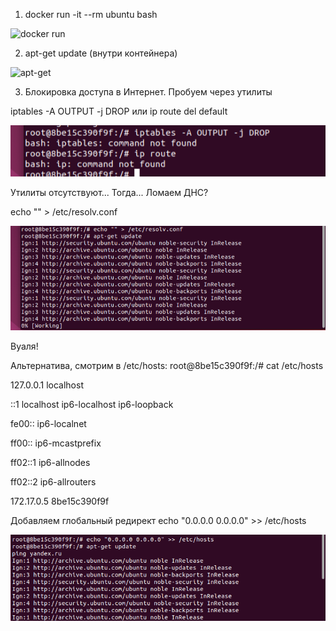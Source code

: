 1. docker run -it --rm ubuntu bash
   
![docker run]([04-unix/images/1.png](https://github.com/Liraslava/DevOps-Cloud.ru-Camp-2025/blob/main/04-unix/images/1.png))

2. apt-get update (внутри контейнера)

![apt-get]([04-unix/images/2.png](https://github.com/Liraslava/DevOps-Cloud.ru-Camp-2025/blob/main/04-unix/images/2.png))

3. Блокировка доступа в Интернет.
Пробуем через утилиты

iptables -A OUTPUT -j DROP или ip route del default

![iptables](04-unix/images/3.png)

Утилиты отсутствуют... Тогда... Ломаем ДНС?

echo "" > /etc/resolv.conf

![resolv.conf](04-unix/images/4.png)

Вуаля!



Альтернатива, смотрим в /etc/hosts:
root@8be15c390f9f:/# cat /etc/hosts

127.0.0.1	localhost

::1	localhost ip6-localhost ip6-loopback

fe00::	ip6-localnet

ff00::	ip6-mcastprefix

ff02::1	ip6-allnodes

ff02::2	ip6-allrouters

172.17.0.5	8be15c390f9f

Добавляем глобальный редирект
echo "0.0.0.0 0.0.0.0" >> /etc/hosts

![etc/hosts](04-unix/images/5.png)
